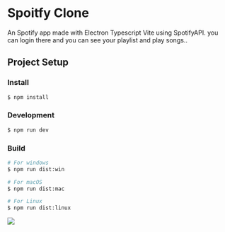 # Spoitfy Clone

An Spotify app made with Electron Typescript Vite using SpotifyAPI. you can login there and you can see your playlist and play songs..

## Project Setup

### Install

```bash
$ npm install
```

### Development

```bash
$ npm run dev
```

### Build

```bash
# For windows
$ npm run dist:win

# For macOS
$ npm run dist:mac

# For Linux
$ npm run dist:linux
```
<img src="![1747761850397](https://github.com/user-attachments/assets/e5857b1a-47d2-4f4b-92ae-31907a4f4e46)" />


